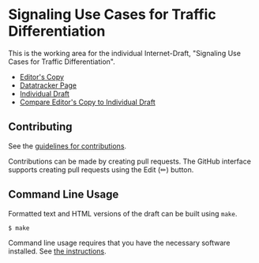 # Signaling Use Cases for Traffic Differentiation

This is the working area for the individual Internet-Draft, "Signaling Use Cases for Traffic Differentiation".

* [Editor's Copy](https://danwing.github.io/signaling-use-cases/#go.draft-wing-tsvwg-signaling-use-cases.html)
* [Datatracker Page](https://datatracker.ietf.org/doc/draft-wing-tsvwg-signaling-use-cases)
* [Individual Draft](https://datatracker.ietf.org/doc/html/draft-wing-tsvwg-signaling-use-cases)
* [Compare Editor's Copy to Individual Draft](https://danwing.github.io/signaling-use-cases/#go.draft-wing-tsvwg-signaling-use-cases.diff)


## Contributing

See the
[guidelines for contributions](https://github.com/danwing/signaling-use-cases/blob/main/CONTRIBUTING.md).

Contributions can be made by creating pull requests.
The GitHub interface supports creating pull requests using the Edit (✏) button.


## Command Line Usage

Formatted text and HTML versions of the draft can be built using `make`.

```sh
$ make
```

Command line usage requires that you have the necessary software installed.  See
[the instructions](https://github.com/martinthomson/i-d-template/blob/main/doc/SETUP.md).

